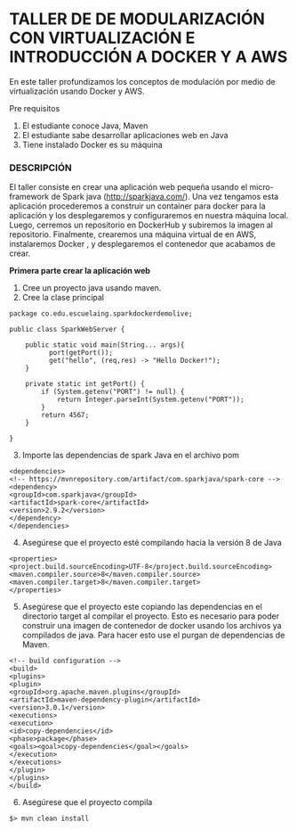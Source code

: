 # TALLER DE DE MODULARIZACIÓN CON VIRTUALIZACIÓN E INTRODUCCIÓN A DOCKER Y A AWS

En este taller profundizamos los conceptos de modulación por medio de virtualización usando Docker y AWS.

Pre requisitos
1. El estudiante conoce Java, Maven
2. El estudiante sabe desarrollar aplicaciones web en Java
3. Tiene instalado Docker es su máquina

### DESCRIPCIÓN

El taller consiste en crear una aplicación web pequeña usando el micro-framework de Spark java (http://sparkjava.com/). Una vez tengamos esta aplicación procederemos a construir un container para docker para la aplicación y los desplegaremos y configuraremos en nuestra máquina local. Luego, cerremos un repositorio en DockerHub y subiremos la imagen al repositorio. Finalmente, crearemos una máquina virtual de en AWS, instalaremos Docker , y desplegaremos el contenedor que acabamos de crear.

**Primera parte crear la aplicación web**
1. Cree un proyecto java usando maven.
2. Cree la clase principal

~~~
package co.edu.escuelaing.sparkdockerdemolive;

public class SparkWebServer {

    public static void main(String... args){
          port(getPort());
          get("hello", (req,res) -> "Hello Docker!");
    }

    private static int getPort() {
        if (System.getenv("PORT") != null) {
            return Integer.parseInt(System.getenv("PORT"));
        }
        return 4567;
    }

}
~~~

3. Importe las dependencias de spark Java en el archivo pom

~~~
<dependencies>
<!-- https://mvnrepository.com/artifact/com.sparkjava/spark-core -->
<dependency>
<groupId>com.sparkjava</groupId>
<artifactId>spark-core</artifactId>
<version>2.9.2</version>
</dependency>
</dependencies>
~~~

4. Asegúrese que el proyecto esté compilando hacia la versión 8 de Java

~~~
<properties>
<project.build.sourceEncoding>UTF-8</project.build.sourceEncoding>
<maven.compiler.source>8</maven.compiler.source>
<maven.compiler.target>8</maven.compiler.target>
</properties>
~~~

5. Asegúrese que el proyecto este copiando las dependencias en el directorio target al compilar el proyecto. Esto es necesario para poder construir una imagen de contenedor de docker usando los archivos ya compilados de java. Para hacer esto use el purgan de dependencias de Maven.

~~~
<!-- build configuration -->
<build>
<plugins>
<plugin>
<groupId>org.apache.maven.plugins</groupId>
<artifactId>maven-dependency-plugin</artifactId>
<version>3.0.1</version>
<executions>
<execution>
<id>copy-dependencies</id>
<phase>package</phase>
<goals><goal>copy-dependencies</goal></goals>
</execution>
</executions>
</plugin>
</plugins>
</build>
~~~

6. Asegúrese que el proyecto compila

`$> mvn clean install`